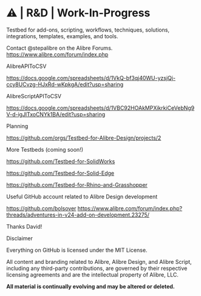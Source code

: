 # ⚠️ | **R&D** | **Work-In-Progress**

Testbed for add-ons, scripting, workflows, techniques, solutions, integrations, templates, examples, and tools.

Contact @stepalibre on the Alibre Forums. https://www.alibre.com/forum/index.php 

AlibreAPIToCSV

https://docs.google.com/spreadsheets/d/1VkQ-bf3qj40WU-yzsjQj-ccy8UCvzg-HJxRd-wKpkgA/edit?usp=sharing

AlibreScriptAPIToCSV

https://docs.google.com/spreadsheets/d/1VBC92HOAkMPXikrkiCeVebNg9V-d-igJlTxoCNYk1BA/edit?usp=sharing

Planning

https://github.com/orgs/Testbed-for-Alibre-Design/projects/2

More Testbeds (coming soon!)

https://github.com/Testbed-for-SolidWorks

https://github.com/Testbed-for-Solid-Edge

https://github.com/Testbed-for-Rhino-and-Grasshopper

Useful GitHub account related to Alibre Design development

https://github.com/bolsover
https://www.alibre.com/forum/index.php?threads/adventures-in-v24-add-on-development.23275/

Thanks David!


Disclaimer

Everything on GitHub is licensed under the MIT License. 

All content and branding related to Alibre, Alibre Design, and Alibre Script, including any third-party contributions, are governed by their respective licensing agreements and are the intellectual property of Alibre, LLC.

**All material is continually evolving and may be altered or deleted.**
